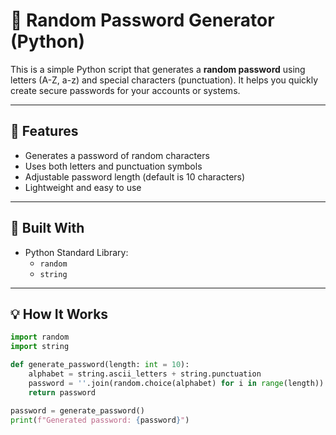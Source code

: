 # 🔐 Random Password Generator (Python)

This is a simple Python script that generates a **random password** using letters (A-Z, a-z) and special characters (punctuation). It helps you quickly create secure passwords for your accounts or systems.

---

## 🧪 Features

- Generates a password of random characters
- Uses both letters and punctuation symbols
- Adjustable password length (default is 10 characters)
- Lightweight and easy to use

---

## 🧰 Built With

- Python Standard Library:
  - `random`
  - `string`

---

## 💡 How It Works

```python
import random
import string

def generate_password(length: int = 10):
    alphabet = string.ascii_letters + string.punctuation
    password = ''.join(random.choice(alphabet) for i in range(length))
    return password

password = generate_password()
print(f"Generated password: {password}")
